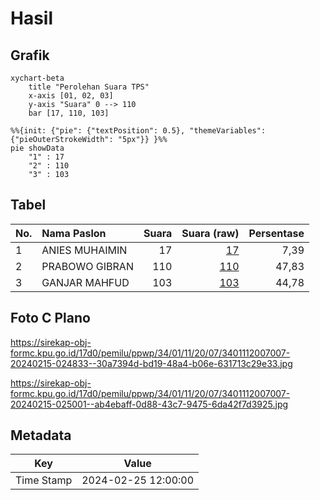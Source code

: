 # Hasil

## Grafik

```mermaid
xychart-beta
    title "Perolehan Suara TPS"
    x-axis [01, 02, 03]
    y-axis "Suara" 0 --> 110
    bar [17, 110, 103]
```

```mermaid
%%{init: {"pie": {"textPosition": 0.5}, "themeVariables": {"pieOuterStrokeWidth": "5px"}} }%%
pie showData
    "1" : 17
    "2" : 110
    "3" : 103
```

## Tabel

| No. | Nama Paslon    | Suara | Suara (raw) | Persentase |
|:--- |:-------------- | -----:| -----------:| ----------:|
| 1   | ANIES MUHAIMIN | 17    | [17][p-1]   | 7,39       |
| 2   | PRABOWO GIBRAN | 110   | [110][p-2]  | 47,83      |
| 3   | GANJAR MAHFUD  | 103   | [103][p-3]  | 44,78      |


[p-1]: https://github.com/gigit-pemilu/pemilu-2024-34-di-yogyakarta/blob/main/pilpres/hitung-suara/sub/34-di-yogyakarta/sub/01-kulon-progo/sub/11-samigaluh/sub/2007-pagerharjo/sub/007-tps/sub/paslon-1.txt
[p-2]: https://github.com/gigit-pemilu/pemilu-2024-34-di-yogyakarta/blob/main/pilpres/hitung-suara/sub/34-di-yogyakarta/sub/01-kulon-progo/sub/11-samigaluh/sub/2007-pagerharjo/sub/007-tps/sub/paslon-2.txt
[p-3]: https://github.com/gigit-pemilu/pemilu-2024-34-di-yogyakarta/blob/main/pilpres/hitung-suara/sub/34-di-yogyakarta/sub/01-kulon-progo/sub/11-samigaluh/sub/2007-pagerharjo/sub/007-tps/sub/paslon-3.txt

## Foto C Plano

https://sirekap-obj-formc.kpu.go.id/17d0/pemilu/ppwp/34/01/11/20/07/3401112007007-20240215-024833--30a7394d-bd19-48a4-b06e-631713c29e33.jpg

https://sirekap-obj-formc.kpu.go.id/17d0/pemilu/ppwp/34/01/11/20/07/3401112007007-20240215-025001--ab4ebaff-0d88-43c7-9475-6da42f7d3925.jpg


## Metadata

| Key        | Value               |
| ---------- | ------------------- |
| Time Stamp | 2024-02-25 12:00:00 |



